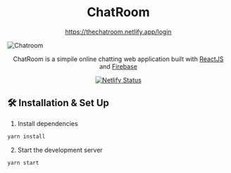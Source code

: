
<h1 align="center">
	ChatRoom
</h1>

<p align="center">
	<a  href="https://app.netlify.com/sites/thechatroom/deploys" target="_blank">
		https://thechatroom.netlify.app/login
	</a>
</p>

![Chatroom](https://firebasestorage.googleapis.com/v0/b/chatroom-9bbc0.appspot.com/o/room.png?alt=media&token=81770376-8e31-422b-8e7a-907d93a6f7c3)

<p align="center">
ChatRoom is a simpile online chatting web application built with
	<a href="https://reactjs.org/" target="_blank">ReactJS</a> and
	<a href="https://firebase.google.com/" target="_blank">Firebase</a>
</p>

<p align="center">
	<a href="https://app.netlify.com/sites/thechatroom/deploys" target="_blank">
		<img src="https://api.netlify.com/api/v1/badges/92cc9058-3e20-44d7-ab2f-afec0f132dd2/deploy-status" alt="Netlify Status" />
	</a>
</p>

##  🛠 Installation & Set Up

1. Install dependencies
```sh
yarn install
```

2. Start the development server
```sh
yarn start
```
